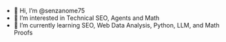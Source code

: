 - 👋 Hi, I’m @senzanome75
- 👀 I’m interested in Technical SEO, Agents and Math
- 🌱 I’m currently learning SEO, Web Data Analysis, Python, LLM, and Math Proofs

<!---
senzanome75/senzanome75 is a ✨ special ✨ repository because its `README.md` (this file) appears on your GitHub profile.
You can click the Preview link to take a look at your changes.
--->
